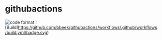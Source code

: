 # githubactions
![code format](https://github.com/bbeek/githubactions/workflows/code%20format%20check/badge.svg) ![Build]https://github.com/bbeek/githubactions/workflows/.github/workflows/build.yml/badge.svg)